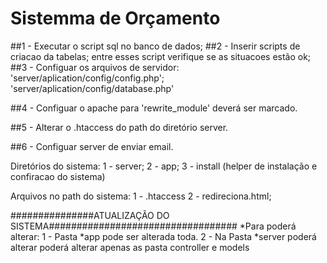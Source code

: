 # Sistemma de Orçamento


##1 - Executar  o script sql no banco de dados;
##2 - Inserir scripts de criacao da tabelas; entre esses script verifique se as situacoes estão ok;
##3 - Configuar os arquivos de servidor:
 	 'server/aplication/config/config.php';
 	 'server/aplication/config/database.php'
     
##4 - Configuar o apache para
    'rewrite_module' deverá ser marcado.
    
##5 - Alterar o .htaccess do path do diretório server.

##6 - Configuar server de enviar email.

Diretórios do sistema:
1 - server;
2 - app;
3 - install (helper de instalação e confiracao do sistema)

Arquivos no path do sistema:
	1 - .htaccess
	2 - redireciona.html;
	
###############ATUALIZAÇÃO DO SISTEMA##################################
*Para  poderá alterar:
	1 - Pasta *app  pode ser alterada toda.
	2 - Na Pasta *server poderá alterar  poderá alterar apenas as pasta controller e models
